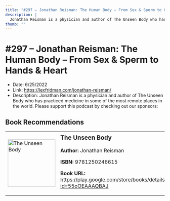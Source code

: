 ```yaml
---
title: "#297 – Jonathan Reisman: The Human Body – From Sex & Sperm to Hands & Heart"
description: |
  Jonathan Reisman is a physician and author of The Unseen Body who has practiced medicine in some of the most remote places in the world. Please support this podcast by checking out our sponsors:"
thumb: ""
---
```


# #297 – Jonathan Reisman: The Human Body – From Sex & Sperm to Hands & Heart

  - Date: 6/25/2022
  - Link: https://lexfridman.com/jonathan-reisman/
  - Description: Jonathan Reisman is a physician and author of The Unseen Body who has practiced medicine in some of the most remote places in the world. Please support this podcast by checking out our sponsors:

## Book Recommendations

<table style="border: none;"><tr style="border: none;"><td style="border: none;"><img src="http://books.google.com/books/content?id=55oOEAAAQBAJ&printsec=frontcover&img=1&zoom=1&edge=curl&source=gbs_api" alt="The Unseen Body" width="150" style="vertical-align: top;"></td><td style="border: none; vertical-align: top;"><h3 style='margin-top: 5'>The Unseen Body</h3><p><strong>Author:</strong> Jonathan Reisman</p><p><strong>ISBN:</strong> 9781250246615</p><p><strong>Book URL:</strong> <a href="https://play.google.com/store/books/details?id=55oOEAAAQBAJ">https://play.google.com/store/books/details?id=55oOEAAAQBAJ</a></p></td></tr></table>
